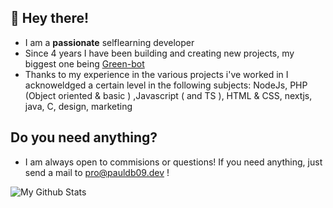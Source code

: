 ## 👋 Hey there!

- I am a **passionate** selflearning developer
- Since 4 years I have been building and creating new projects, my biggest one being [Green-bot](https://green-bot.app)
- Thanks to my experience in the various projects i've worked in I acknoweldged a certain level in the following subjects: NodeJs, PHP (Object oriented & basic ) ,Javascript ( and TS ), HTML & CSS, nextjs, java, C, design, marketing

## Do you need anything?
- I am always open to commisions or questions! If you need anything, just send a mail to pro@pauldb09.dev !

<img alt="My Github Stats" src="https://github-readme-stats.vercel.app/api?username=pauldb09&show_icons=true&hide_border=true&theme=tokyonight&count_private=true&hide=stars" />


